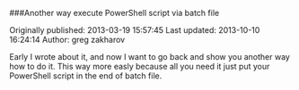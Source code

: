###Another way execute PowerShell script via batch file

Originally published: 2013-03-19 15:57:45
Last updated: 2013-10-10 16:24:14
Author: greg zakharov

Early I wrote about it, and now I want to go back and show you another way how to do it. This way more easly because all you need it just put your PowerShell script in the end of batch file.